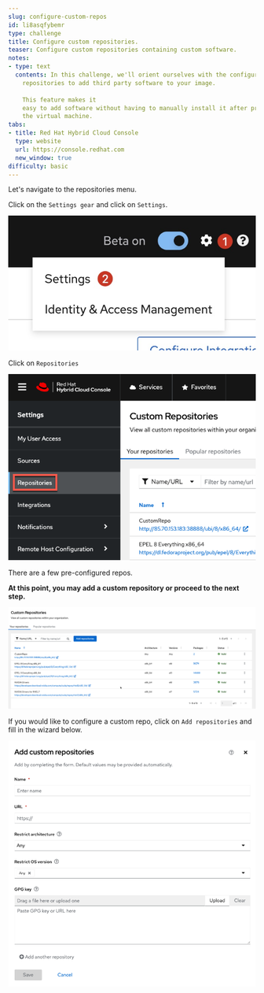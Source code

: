 ```yaml
---
slug: configure-custom-repos
id: li8asqfybemr
type: challenge
title: Configure custom repositories.
teaser: Configure custom repositories containing custom software.
notes:
- type: text
  contents: In this challenge, we'll orient ourselves with the configuration of custom
    repositories to add third party software to your image. 
    
    This feature makes it
    easy to add software without having to manually install it after provisioning
    the virtual machine.
tabs:
- title: Red Hat Hybrid Cloud Console
  type: website
  url: https://console.redhat.com
  new_window: true
difficulty: basic
---
```

<!-- markdownlint-disable MD033 MD026-->

Let's navigate to the repositories menu.

Click on the `Settings gear` and click on `Settings`.

![settings gear](../assets/settingsgear.jpg)

Click on `Repositories`

![repos menu](../assets/repositories.png)

There are a few pre-configured repos.

**At this point, you may add a custom repository or proceed to the next step.**

![repos](../assets/configuredrepos.png)

If you would like to configure a custom repo, click on `Add repositories` and fill in the wizard below.

![add custom repo](../assets/addcustomrepo.png)
